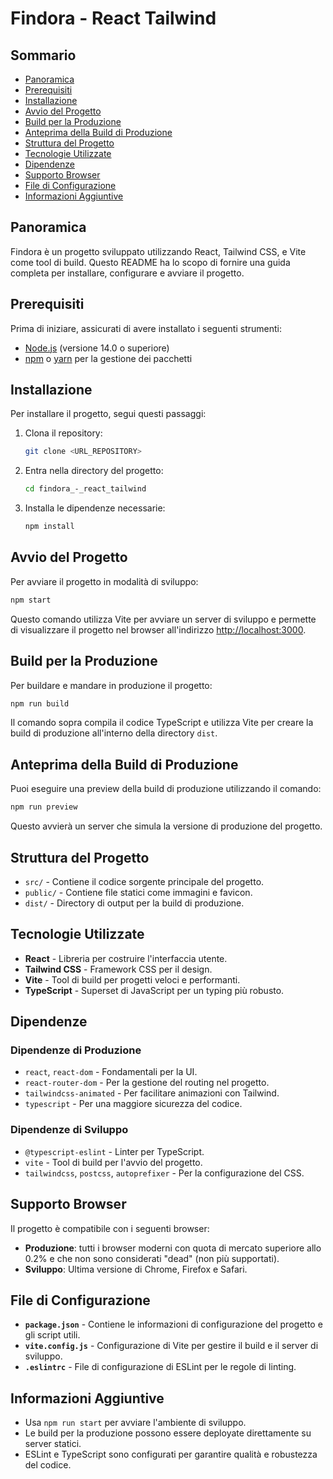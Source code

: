 # Findora - React Tailwind

## Sommario

- [Panoramica](#panoramica)
- [Prerequisiti](#prerequisiti)
- [Installazione](#installazione)
- [Avvio del Progetto](#avvio-del-progetto)
- [Build per la Produzione](#build-per-la-produzione)
- [Anteprima della Build di Produzione](#anteprima-della-build-di-produzione)
- [Struttura del Progetto](#struttura-del-progetto)
- [Tecnologie Utilizzate](#tecnologie-utilizzate)
- [Dipendenze](#dipendenze)
- [Supporto Browser](#supporto-browser)
- [File di Configurazione](#file-di-configurazione)
- [Informazioni Aggiuntive](#informazioni-aggiuntive)

## Panoramica

Findora è un progetto sviluppato utilizzando React, Tailwind CSS, e Vite come tool di build. Questo README ha lo scopo di fornire una guida completa per installare, configurare e avviare il progetto.

## Prerequisiti

Prima di iniziare, assicurati di avere installato i seguenti strumenti:

- [Node.js](https://nodejs.org/) (versione 14.0 o superiore)
- [npm](https://www.npmjs.com/) o [yarn](https://yarnpkg.com/) per la gestione dei pacchetti

## Installazione

Per installare il progetto, segui questi passaggi:

1. Clona il repository:
   ```bash
   git clone <URL_REPOSITORY>
   ```

2. Entra nella directory del progetto:
   ```bash
   cd findora_-_react_tailwind
   ```

3. Installa le dipendenze necessarie:
   ```bash
   npm install
   ```

## Avvio del Progetto

Per avviare il progetto in modalità di sviluppo:

```bash
npm start
```

Questo comando utilizza Vite per avviare un server di sviluppo e permette di visualizzare il progetto nel browser all'indirizzo [http://localhost:3000](http://localhost:3000).

## Build per la Produzione

Per buildare e mandare in produzione il progetto:

```bash
npm run build
```

Il comando sopra compila il codice TypeScript e utilizza Vite per creare la build di produzione all'interno della directory `dist`.

## Anteprima della Build di Produzione

Puoi eseguire una preview della build di produzione utilizzando il comando:

```bash
npm run preview
```

Questo avvierà un server che simula la versione di produzione del progetto.

## Struttura del Progetto

- `src/` - Contiene il codice sorgente principale del progetto.
- `public/` - Contiene file statici come immagini e favicon.
- `dist/` - Directory di output per la build di produzione.

## Tecnologie Utilizzate

- **React** - Libreria per costruire l'interfaccia utente.
- **Tailwind CSS** - Framework CSS per il design.
- **Vite** - Tool di build per progetti veloci e performanti.
- **TypeScript** - Superset di JavaScript per un typing più robusto.

## Dipendenze

### Dipendenze di Produzione
- `react`, `react-dom` - Fondamentali per la UI.
- `react-router-dom` - Per la gestione del routing nel progetto.
- `tailwindcss-animated` - Per facilitare animazioni con Tailwind.
- `typescript` - Per una maggiore sicurezza del codice.

### Dipendenze di Sviluppo
- `@typescript-eslint` - Linter per TypeScript.
- `vite` - Tool di build per l'avvio del progetto.
- `tailwindcss`, `postcss`, `autoprefixer` - Per la configurazione del CSS.

## Supporto Browser

Il progetto è compatibile con i seguenti browser:
- **Produzione**: tutti i browser moderni con quota di mercato superiore allo 0.2% e che non sono considerati "dead" (non più supportati).
- **Sviluppo**: Ultima versione di Chrome, Firefox e Safari.

## File di Configurazione

- **`package.json`** - Contiene le informazioni di configurazione del progetto e gli script utili.
- **`vite.config.js`** - Configurazione di Vite per gestire il build e il server di sviluppo.
- **`.eslintrc`** - File di configurazione di ESLint per le regole di linting.

## Informazioni Aggiuntive

- Usa `npm run start` per avviare l'ambiente di sviluppo.
- Le build per la produzione possono essere deployate direttamente su server statici.
- ESLint e TypeScript sono configurati per garantire qualità e robustezza del codice.

